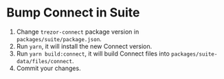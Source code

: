 # Bump Connect in Suite

1. Change `trezor-connect` package version in `packages/suite/package.json`.
2. Run `yarn`, it will install the new Connect version.
3. Run `yarn build:connect`, it will build Connect files into `packages/suite-data/files/connect`.
4. Commit your changes.
